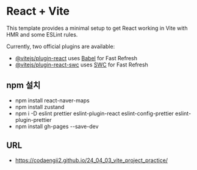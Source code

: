 # React + Vite

This template provides a minimal setup to get React working in Vite with HMR and some ESLint rules.

Currently, two official plugins are available:

- [@vitejs/plugin-react](https://github.com/vitejs/vite-plugin-react/blob/main/packages/plugin-react/README.md) uses [Babel](https://babeljs.io/) for Fast Refresh
- [@vitejs/plugin-react-swc](https://github.com/vitejs/vite-plugin-react-swc) uses [SWC](https://swc.rs/) for Fast Refresh

## npm 설치

- npm install react-naver-maps
- npm install zustand
- npm i -D eslint prettier eslint-plugin-react eslint-config-prettier eslint-plugin-prettier
- npm install gh-pages --save-dev

## URL

- https://codaengii2.github.io/24_04_03_vite_project_practice/
